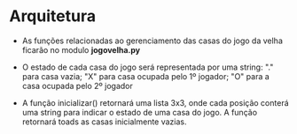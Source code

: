 # Arquitetura

* As funções relacionadas ao gerenciamento das casas do jogo da velha ficarão no modulo **jogovelha.py**

* O estado de cada casa do jogo será representada por uma string: "." para casa vazia; "X" para casa ocupada pelo 1º jogador; "O" para a casa ocupada pelo 2º jogador 

* A função inicializar() retornará uma lista 3x3, onde cada posição conterá uma string para indicar o estado de uma casa do jogo. A função retornará toads as casas inicialmente vazias.
